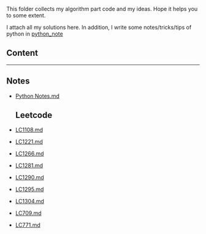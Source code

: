 This folder collects my algorithm part code and my ideas. Hope it helps you to some extent.

I attach all my solutions here. In addition, I write some notes/tricks/tips of python in [python_note](https://github.com/XiangkeChen/My_Leetcode/blob/master/Algorithm/00_PythonNote.md)



## Content

--------

## Notes

- [Python Notes.md](https://github.com/XiangkeChen/My_Leetcode/blob/master/Algorithm/00_PythonNote.md)

  ## Leetcode

- [LC1108.md](https://github.com/XiangkeChen/My_Leetcode/blob/master/Algorithm/LC1108.md)
- [LC1221.md](https://github.com/XiangkeChen/My_Leetcode/blob/master/Algorithm/LC1221.md)
- [LC1266.md](https://github.com/XiangkeChen/My_Leetcode/blob/master/Algorithm/LC1266.md)
- [LC1281.md](https://github.com/XiangkeChen/My_Leetcode/blob/master/Algorithm/LC1281.md)
- [LC1290.md](https://github.com/XiangkeChen/My_Leetcode/blob/master/Algorithm/LC1290.md)
- [LC1295.md](https://github.com/XiangkeChen/My_Leetcode/blob/master/Algorithm/LC1295.md)
- [LC1304.md](https://github.com/XiangkeChen/My_Leetcode/blob/master/Algorithm/LC1304.md)
- [LC709.md](https://github.com/XiangkeChen/My_Leetcode/blob/master/Algorithm/LC709.md)
- [LC771.md](https://github.com/XiangkeChen/My_Leetcode/blob/master/Algorithm/LC771.md)

